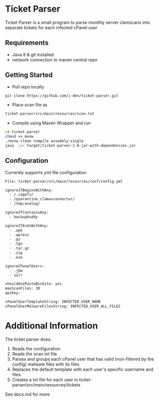 # Ticket Parser
Ticket Parser is a small program to parse monthly server clamscans into separate tickets for each infected cPanel user

## Requirements
 - Java 8 & git installed
 - network connection to maven central repo

## Getting Started
 - Pull repo locally
```bash
git clone https://github.com/i-den/ticket-parser.git
```
 - Place scan file as
```bash
ticket-parser/src/main/resources/scan.txt
```
 - Compile using Maven Wrapper and run
```bash
cd ticket-parser
chmod +x mvnw
./mvnw clean compile assembly:single
java -jar target/ticket-parser-1.0-jar-with-dependencies.jar
``` 

## Configuration
Currently supports yml file configuration
```bash
File: ticket-parser/src/main/resources/conf/config.yml

ignoreIfBeginsWithAny:
  - /.cagefs/
  - /quarantine_clamavconnector/
  - /tmp/analog/

ignoreIfContainsAny:
  - backupbuddy

ignoreIfEndsWithAny:
  - .apk
  - .wpress
  - .gz
  - .tgz
  - .tar.gz
  - .zip
  - .exe

ignoreCPanelUsers:
  - .jbm
  - solr

shouldUsePasteBinSite: yes
maxScanFiles: 30
apiKey: 

cPanelUserTemplateString: INFECTED_USER_NAME
cPanelUserMalwareFilesString: INFECTED_USER_ALL_FILES
```

# Additional Information
The ticket parser does:
 1. Reads the configuration
 2. Reads the scan.txt file
 3. Parses and groups each cPanel user that has valid (non-filtered by the config) malware files with its files
 4. Replaces the default template with each user's specific username and files
 5. Creates a txt file for each user in ticket-parser/src/main/resources/tickets
 
See docs.md for more
